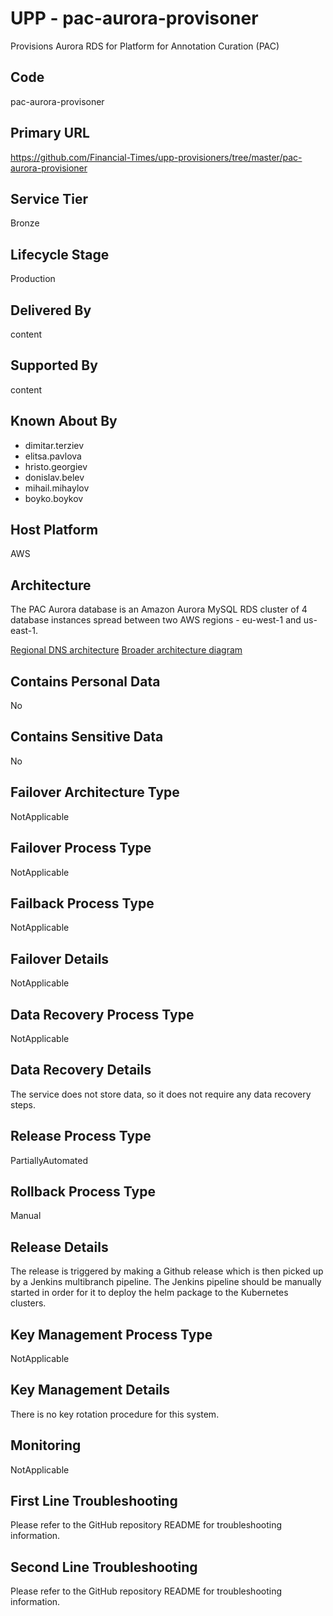 # UPP - pac-aurora-provisoner

Provisions Aurora RDS for Platform for Annotation Curation (PAC)

## Code

pac-aurora-provisoner

## Primary URL

<https://github.com/Financial-Times/upp-provisioners/tree/master/pac-aurora-provisioner>

## Service Tier

Bronze

## Lifecycle Stage

Production

## Delivered By

content

## Supported By

content

## Known About By

- dimitar.terziev
- elitsa.pavlova
- hristo.georgiev
- donislav.belev
- mihail.mihaylov
- boyko.boykov

## Host Platform

AWS

## Architecture

The PAC Aurora database is an Amazon Aurora MySQL RDS cluster of 4 database instances spread between two AWS regions - eu-west-1 and us-east-1.

[Regional DNS architecture](https://www.lucidchart.com/publicSegments/view/b0f16f1b-6393-45ff-91a6-d1da1274e722/image.png)
[Broader architecture diagram](https://www.lucidchart.com/publicSegments/view/22c1656b-6242-4da6-9dfb-f7225c20f38f/image.png)

## Contains Personal Data

No

## Contains Sensitive Data

No

## Failover Architecture Type

NotApplicable

## Failover Process Type

NotApplicable

## Failback Process Type

NotApplicable

## Failover Details

NotApplicable

## Data Recovery Process Type

NotApplicable

## Data Recovery Details

The service does not store data, so it does not require any data recovery steps.

## Release Process Type

PartiallyAutomated

## Rollback Process Type

Manual

## Release Details

The release is triggered by making a Github release which is then picked up by a Jenkins multibranch pipeline. The Jenkins pipeline should be manually started in order for it to deploy the helm package to the Kubernetes clusters.

## Key Management Process Type

NotApplicable

## Key Management Details

There is no key rotation procedure for this system.

## Monitoring

NotApplicable

## First Line Troubleshooting

Please refer to the GitHub repository README for troubleshooting information.

## Second Line Troubleshooting

Please refer to the GitHub repository README for troubleshooting information.
